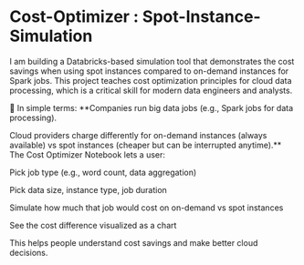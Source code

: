 # Cost-Optimizer : Spot-Instance-Simulation
I am building a Databricks-based simulation tool that demonstrates the cost savings when using spot instances compared to on-demand instances for Spark jobs. This project teaches cost optimization principles for cloud data processing, which is a critical skill for modern data engineers and analysts.

📌 In simple terms:
**Companies run big data jobs (e.g., Spark jobs for data processing).

Cloud providers charge differently for on-demand instances (always available) vs spot instances (cheaper but can be interrupted anytime).**
The Cost Optimizer Notebook lets a user:
  
  Pick job type (e.g., word count, data aggregation)
  
  Pick data size, instance type, job duration
  
  Simulate how much that job would cost on on-demand vs spot instances
  
  See the cost difference visualized as a chart

This helps people understand cost savings and make better cloud decisions.

